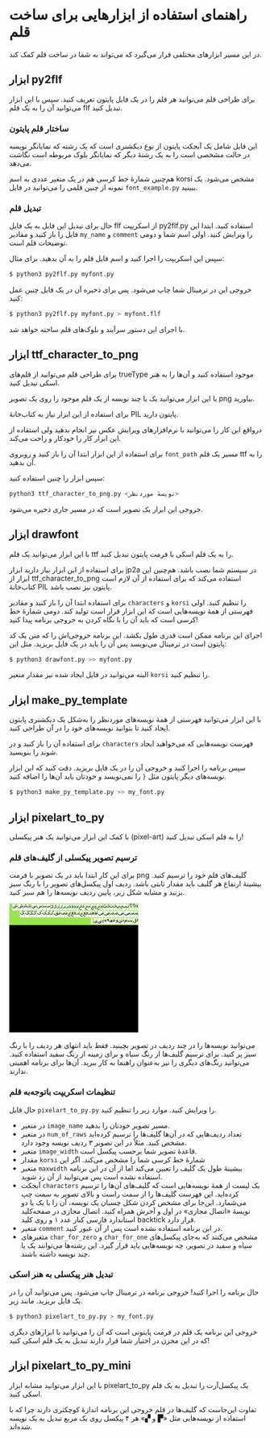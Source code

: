 # راهنمای استفاده از ابزارهایی برای ساخت قلم

در این مسیر ابزارهای مختلفی قرار می‌گیرد که می‌تواند به شما در ساخت قلم کمک کند.

## ابزار py2flf

برای طراحی قلم می‌توانید هر قلم را در یک فایل پایتون تعریف کنید. سپس با این ابزار می‌توانید آن را به یک قلم flf تبدیل کنید.

### ساختار قلم پایتون

این فایل شامل یک آبجکت پایتون از نوع دیکشنری است که یک رشته که نمایانگر نویسه در حالت مشخصی است را به یک رشتهٔ دیگر که نمایانگر بلوک مربوطه است نگاشت می‌دهد.

هم‌چنین شمارهٔ خط کرسی هم در یک متغیر عددی به اسم korsi مشخص می‌شود. یک نمونه از چنین قلمی را می‌توانید در فایل `font_example.py` ببینید.

### تبدیل قلم

حال برای تبدیل این فایل به یک فایل flf از اسکریپت py2flf.py استفاده کنید.
ابتدا این فایل را باز کنید و مقادیر `my_name` و `comment` را ویرایش کنید. اولی اسم شما و دومی توضیحات قلم است.

سپس این اسکریپت را اجرا کنید و اسم فایل قلم را به آن بدهید. برای مثال:

```bash
$ python3 py2flf.py myfont.py
```

خروجی این در ترمینال شما چاپ می‌شود. پس برای ذخیره آن در یک فایل چنین عمل کنید:

```bash
$ python3 py2flf.py myfont.py > myfont.flf
```

با اجرای این دستور سرآیند و بلوک‌های قلم ساخته خواهد شد.

## ابزار ttf_character_to_png

برای طراحی قلم می‌توانید از قلم‌های trueType موجود استفاده کنید و آن‌ها را به هنر اسکی تبدیل کنید.

با این ابزار می‌توانید یک یا چند نویسه از یک قلم موجود را روی یک تصویر png بیاورید.

برای استفاده از این ابزار نیاز به کتاب‌خانهٔ PIL پایتون دارید.

درواقع این کار را می‌توانید با نرم‌افزارهای ویرایش عکس نیز انجام بدهید ولی استفاده از این ابزار کار را خودکار و راحت می‌کند.

برای استفاده از این ابزار ابتدا آن را باز کنید و روبروی `font_path` مسیر یک قلم ttf را به آن بدهید.

سپس ابزار را چنین استفاده کنید:

```bash
python3 ttf_character_to_png.py <نویسهٔ موردنظر>
```

خروجی این ابزار یک تصویر است که در مسیر جاری ذخیره می‌شود.

## ابزار drawfont

با این ابزار می‌توانید یک قلم ttf را به یک قلم اسکی با فرمت پایتون تبدیل کنید.

برای استفاده از این ابزار نیاز دارید ابزار jp2a در سیستم شما نصب باشد. هم‌چنین این ابزار از ttf_character_to_png استفاده می‌کند که برای استفاده از آن لازم است کتاب‌خانهٔ PIL پایتون نیز نصب باشد.

برای استفاده ابتدا آن را باز کنید و مقادیر `characters` و `korsi` را تنظیم کنید. اولی فهرستی از همهٔ نویسه‌هایی است که این ابزار قرار است تولید کند. دومی شمارهٔ خط کرسی است که باید آن را با نگاه کردن به خروجی برنامه پیدا کنید!

اجرای این برنامه ممکن است قدری طول بکشد. این برنامه خروجی‌اش را که متن یک کد پایتون است در ترمینال می‌نویسد پس آن را باید در یک فایل بریزید. مثل این:

```bash
$ python3 drawfont.py >> myfont.py
```

البته می‌توانید در فایل ایجاد شده نیز مقدار متغیر `korsi` را تنظیم کنید.

## ابزار make_py_template

با این ابزار می‌توانید فهرستی از همهٔ نویسه‌های موردنظر را به‌شکل یک دیکشنری پایتون ایجاد کنید تا بتوانید نویسه‌های خود را در آن طراحی کنید.

برای استفاده آن را باز کنید و در `characters` فهرست نویسه‌هایی که می‌خواهید ایجاد شوند را بنویسید.

سپس برنامه را اجرا کنید و خروجی آن را در یک فایل بریزید. دقت کنید که این ابزار نویسه‌های دیگر پایتون مثل `{` را نمی‌نویسد و خودتان باید آن‌ها را اضافه کنید.

```bash
$ python3 make_py_template.py >> my_font.py
```

## ابزار pixelart_to_py

با کمک این ابزار می‌توانید یک هنر پیکسلی (pixel-art) را به قلم اسکی تبدیل کنید!

### ترسیم تصویر پیکسلی از گلیف‌های قلم

برای این کار ابتدا باید در یک تصویر با فرمت png گلیف‌های قلم خود را ترسیم کنید. بیشینهٔ ارتفاع هر گلیف باید مقدار ثابتی باشد. ردیف اول پیکسل‌های تصویر را با رنگ سبز بزنید و مشابه شکل زیر، پایین ردیف نویسه‌ها را هم سبز کنید.

![](./pixelart.png)

می‌توانید نویسه‌ها را در چند ردیف در تصویر بچینید. فقط باید انتهای هر ردیف را با رنگ سبز پر کنید. برای ترسیم گلیف‌ها از رنگ سیاه و برای زمینه از رنگ سفید استفاده کنید. می‌توانید رنگ‌های دیگری را نیز به‌عنوان راهنما به کار ببرید. آن‌ها برای برنامه اهمیتی ندارند.

### تنظیمات اسکریپت باتوجه‌به قلم
حال فایل `pixelart_to_py.py` را ویرایش کنید. موارد زیر را تنظیم کنید.

- در متغیر `image_name` مسیر تصویر خودتان را بدهید.
- در متغیر `num_of_raws` تعداد ردیف‌هایی که در آن‌ها گلیف‌ها را ترسیم کرده‌اید مشخص کنید. مثلاً در این تصویر ۳ ردیف نویسه وجود دارد.
- متغیر `image_width` قاعدهٔ تصویر شما برحسب پیکسل است.
- مقدار `korsi` شمارهٔ خط کرسی شما را مشخص می‌کند. اگر این
- متغیر `maxwidth` بیشینهٔ طول یک گلیف را تعیین می‌کند اما از آن در این برنامه استفاده نشده است پس می‌توانید از آن رد شوید.
- آبجکت `characters` یک لیست از همهٔ نویسه‌هایی است که گلیف‌های آن‌ها را ترسیم کرده‌اید. این فهرست گلیف‌ها را از سمت راست و بالای تصویر به سمت چپ می‌شمارد. این‌جا برای مشخص کردن شکل چسبان یک نویسه، آن را با یک یا دو نویسهٔ «اتصال مجازی» در اول و آخرش همراه کنید. اتصال مجازی در صفحه‌کلید استاندارد فارسی کنار عدد ۱ و روی کلید backtick قرار دارد.
- متغیر `comment` در این برنامه استفاده نشده است پس از آن عبور کنید.
- متغیرهای `char_for_zero` و `char_for_one` مشخص می‌کنند که به‌جای پیکسل‌های سیاه و سفید در تصویر، چه نویسه‌هایی باید قرار گیرد. این رشته‌ها می‌توانند یک یا چند نویسه داشته باشند.

### تبدیل هنر پیکسلی به هنر اسکی

حال برنامه را اجرا کنید! خروجی برنامه در ترمینال چاپ می‌شود. پس می‌توانید آن را در یک فایل بریزید. مانند زیر.

```bash
$ python3 pixelart_to_py.py > my_font.py
```

خروجی این برنامه یک قلم در فرمت پایتونی است که آن را می‌توانید با ابزارهای دیگری که در این مخزن در اختیار شما قرار دارند تبدیل به یک قلم اسکی کنید!

## ابزار pixelart_to_py_mini

با این ابزار می‌توانید مشابه ابزار pixelart_to_py یک پیکسل‌آرت را تبدیل به یک قلم اسکی کنید.

تفاوت این‌جاست که گلیف‌ها در قلم خروجی این برنامه اندازهٔ کوچکتری دارند چرا که با استفاده از نویسه‌هایی مثل «▛ و ▞» هر ۴ پیکسل روی یک مربع تبدیل به یک نویسه شده‌اند.

